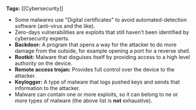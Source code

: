 **Tags:** [[Cybersecurity]]

- Some malwares use "Digital certificates" to avoid automated-detection software (anti-virus and the like).
- Zero-days vulnerabilities are exploits that still haven't been identified by cybersecurity experts.
- **Backdoor:** A program that opens a way for the attacker to do more damage from the outside, for example opening a port for a reverse shell.
- **Rootkit:** Malware that disguises itself by providing access to a high level authority on the device.
- **Remote access trojan:** Provides full control over the device to the attacker.
- **Keylogger:** A type of malware that logs pushed keys and sends that information to the attacker.
- Malware can contain one or more exploits, so it can belong to ne or more types of malware (the above list is **not** exhaustive).

